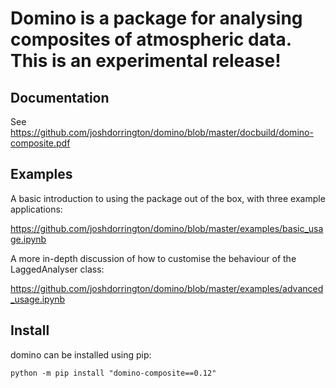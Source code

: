 # Domino is a package for analysing composites of atmospheric data. This is an experimental release!

## Documentation

See https://github.com/joshdorrington/domino/blob/master/docbuild/domino-composite.pdf

## Examples

A basic introduction to using the package out of the box, with three example applications:

https://github.com/joshdorrington/domino/blob/master/examples/basic_usage.ipynb

A more in-depth discussion of how to customise the behaviour of the LaggedAnalyser class:

https://github.com/joshdorrington/domino/blob/master/examples/advanced_usage.ipynb

## Install

domino can be installed using pip:
```
python -m pip install "domino-composite==0.12"
```
